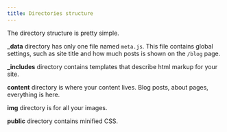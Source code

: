 ```yaml
---
title: Directories structure
---
```


The directory structure is pretty simple.

**_data** directory has only one file named `meta.js`.
This file contains global settings, such as site title and
how much posts is shown on the `/blog` page.

**_includes** directory contains templates that describe html
markup for your site.

**content** directory is where your content lives. Blog posts,
about pages, everything is here.

**img** directory is for all your images.

**public** directory contains minified CSS.
